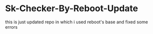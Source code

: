 # Sk-Checker-By-Reboot-Update
this is just updated repo in which i used reboot's base and fixed some errors
